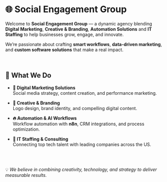 # 🌐 Social Engagement Group

Welcome to **Social Engagement Group** — a dynamic agency blending **Digital Marketing**, **Creative & Branding**, **Automation Solutions** and **IT Staffing** to help businesses grow, engage, and innovate.  

We’re passionate about crafting **smart workflows**, **data-driven marketing**, and **custom software solutions** that make a real impact.

<br>

## 🚀 What We Do

- **📢 Digital Marketing Solutions**  
  Social media strategy, content creation, and performance marketing.

- **🎨 Creative & Branding**  
  Logo design, brand identity, and compelling digital content.

- **🔥 Automation & AI Workflows**  
  Workflow automation with **n8n**, CRM integrations, and process optimization.

- **💼 IT Staffing & Consulting**  
  Connecting top tech talent with leading companies across the US.



<br>


<br>

💡 *We believe in combining creativity, technology, and strategy to deliver measurable results.*

